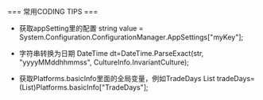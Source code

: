 ﻿=== 常用CODING TIPS ===

* 获取appSetting里的配置
string value = System.Configuration.ConfigurationManager.AppSettings["myKey"];

* 字符串转换为日期
DateTime dt=DateTime.ParseExact(str, "yyyyMMddhhmmss", CultureInfo.InvariantCulture);

* 获取Platforms.basicInfo里面的全局变量，例如TradeDays
List<DateTime> tradeDays=(List<DateTime>)Platforms.basicInfo["TradeDays"];